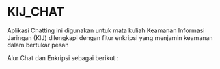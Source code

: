 # KIJ_CHAT
Aplikasi Chatting ini digunakan untuk mata kuliah Keamanan Informasi Jaringan (KIJ) 
dilengkapi dengan fitur enkripsi yang menjamin keamanan dalam bertukar pesan  

Alur Chat dan Enkripsi sebagai berikut :

